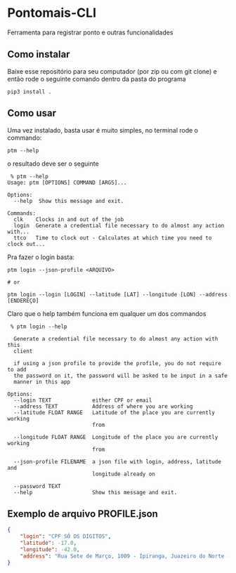 # Pontomais-CLI

Ferramenta para registrar ponto e outras funcionalidades

## Como instalar

Baixe esse repositório para seu computador (por zip ou com git clone) e então 
rode o seguinte comando dentro da pasta do programa

```shell script
pip3 install . 
```

## Como usar

Uma vez instalado, basta usar é muito simples, no terminal rode o commando:

```shell script
ptm --help
```

o resultado deve ser o seguinte

```shell script
 % ptm --help
Usage: ptm [OPTIONS] COMMAND [ARGS]...

Options:
  --help  Show this message and exit.

Commands:
  clk    Clocks in and out of the job
  login  Generate a credential file necessary to do almost any action with...
  ttco   Time to clock out - Calculates at which time you need to clock out...

```

Pra fazer o login basta:
```shell script
ptm login --json-profile <ARQUIVO> 

# or

ptm login --login [LOGIN] --latitude [LAT] --longitude [LON] --address [ENDEREÇO]
```

Claro que o help também funciona em qualquer um dos commandos

```shell script
 % ptm login --help

  Generate a credential file necessary to do almost any action with this
  client

  if using a json profile to provide the profile, you do not require to add
  the password on it, the password will be asked to be input in a safe
  manner in this app

Options:
  --login TEXT             either CPF or email
  --address TEXT           Address of where you are working
  --latitude FLOAT RANGE   Latitude of the place you are currently working
                           from

  --longitude FLOAT RANGE  Longitude of the place you are currently working
                           from

  --json-profile FILENAME  a json file with login, address, latitude and
                           longitude already on

  --password TEXT
  --help                   Show this message and exit.
```

## Exemplo de arquivo PROFILE.json

```json
{
    "login": "CPF SÓ OS DIGITOS",
    "latitude": -17.0,
    "longitude": -42.0,
    "address": "Rua Sete de Março, 1009 - Ipiranga, Juazeiro do Norte - SP, 99999-999, Brasil"
}

```
